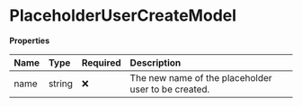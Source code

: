 # PlaceholderUserCreateModel

**Properties**

| Name | Type   | Required | Description                                         |
| :--- | :----- | :------- | :-------------------------------------------------- |
| name | string | ❌       | The new name of the placeholder user to be created. |

<!-- This file was generated by liblab | https://liblab.com/ -->
